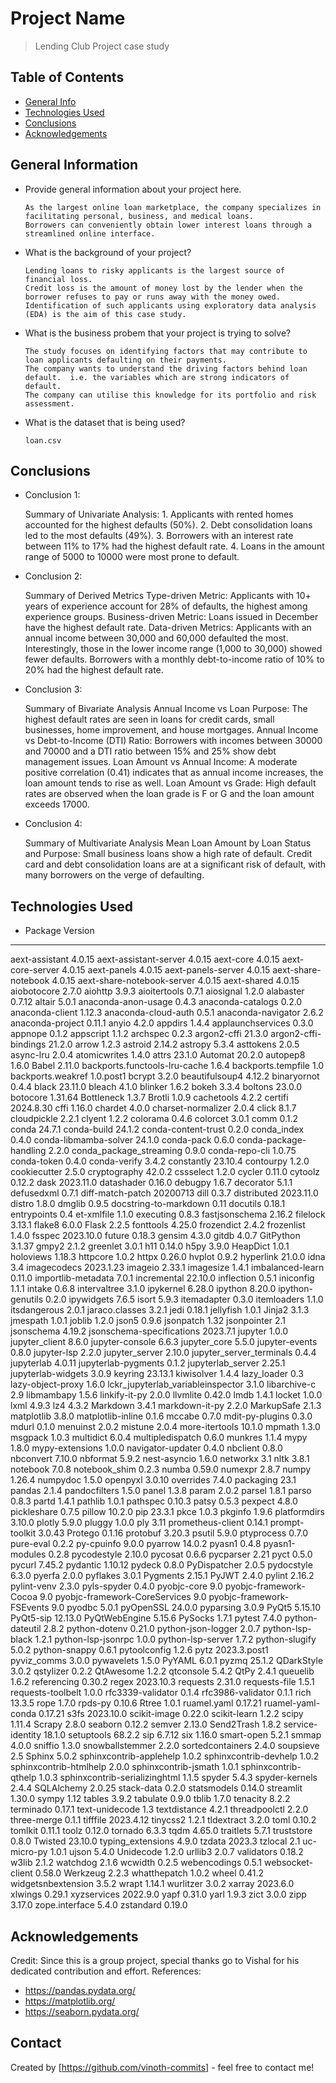 # Project Name
> Lending Club Project case study


## Table of Contents
* [General Info](#general-information)
* [Technologies Used](#technologies-used)
* [Conclusions](#conclusions)
* [Acknowledgements](#acknowledgements)

<!-- You can include any other section that is pertinent to your problem -->

## General Information
- Provide general information about your project here.

      As the largest online loan marketplace, the company specializes in facilitating personal, business, and medical loans.
      Borrowers can conveniently obtain lower interest loans through a streamlined online interface.

- What is the background of your project?

      Lending loans to risky applicants is the largest source of financial loss.
      Credit loss is the amount of money lost by the lender when the borrower refuses to pay or runs away with the money owed.
      Identification of such applicants using exploratory data analysis (EDA) is the aim of this case study.


- What is the business probem that your project is trying to solve?

      The study focuses on identifying factors that may contribute to loan applicants defaulting on their payments. 
      The company wants to understand the driving factors behind loan default.  i.e. the variables which are strong indicators of default.  
      The company can utilise this knowledge for its portfolio and risk assessment. 

- What is the dataset that is being used?

      loan.csv

<!-- You don't have to answer all the questions - just the ones relevant to your project. -->

## Conclusions

- Conclusion 1: 

  Summary of Univariate Analysis:
      1. Applicants with rented homes accounted for the highest defaults (50%).
      2. Debt consolidation loans led to the most defaults (49%).
      3. Borrowers with an interest rate between 11% to 17% had the highest default rate.
      4. Loans in the amount range of 5000 to 10000 were most prone to default.

- Conclusion 2:

  Summary of Derived Metrics
      Type-driven Metric: Applicants with 10+ years of experience account for 28% of defaults, the highest among experience groups.
      Business-driven Metric: Loans issued in December have the highest default rate.
      Data-driven Metrics:
      Applicants with an annual income between 30,000 and 60,000 defaulted the most.
      Interestingly, those in the lower income range (1,000 to 30,000) showed fewer defaults.
      Borrowers with a monthly debt-to-income ratio of 10% to 20% had the highest default rate.

- Conclusion 3:

  Summary of Bivariate Analysis
      Annual Income vs Loan Purpose: The highest default rates are seen in loans for credit cards, small businesses, home improvement, and house mortgages.
      Annual Income vs Debt-to-Income (DTI) Ratio: Borrowers with incomes between 30000 and 70000 and a DTI ratio between 15% and 25% show debt management issues.
      Loan Amount vs Annual Income: A moderate positive correlation (0.41) indicates that as annual income increases, the loan amount tends to rise as well.
      Loan Amount vs Grade: High default rates are observed when the loan grade is F or G and the loan amount exceeds 17000.

- Conclusion 4:

  Summary of Multivariate Analysis
      Mean Loan Amount by Loan Status and Purpose:
      Small business loans show a high rate of default.
      Credit card and debt consolidation loans are at a significant risk of default, with many borrowers on the verge of defaulting.


<!-- You don't have to answer all the questions - just the ones relevant to your project. -->


## Technologies Used
- Package                           Version
--------------------------------- ------------
aext-assistant                    4.0.15
aext-assistant-server             4.0.15
aext-core                         4.0.15
aext-core-server                  4.0.15
aext-panels                       4.0.15
aext-panels-server                4.0.15
aext-share-notebook               4.0.15
aext-share-notebook-server        4.0.15
aext-shared                       4.0.15
aiobotocore                       2.7.0
aiohttp                           3.9.3
aioitertools                      0.7.1
aiosignal                         1.2.0
alabaster                         0.7.12
altair                            5.0.1
anaconda-anon-usage               0.4.3
anaconda-catalogs                 0.2.0
anaconda-client                   1.12.3
anaconda-cloud-auth               0.5.1
anaconda-navigator                2.6.2
anaconda-project                  0.11.1
anyio                             4.2.0
appdirs                           1.4.4
applaunchservices                 0.3.0
appnope                           0.1.2
appscript                         1.1.2
archspec                          0.2.3
argon2-cffi                       21.3.0
argon2-cffi-bindings              21.2.0
arrow                             1.2.3
astroid                           2.14.2
astropy                           5.3.4
asttokens                         2.0.5
async-lru                         2.0.4
atomicwrites                      1.4.0
attrs                             23.1.0
Automat                           20.2.0
autopep8                          1.6.0
Babel                             2.11.0
backports.functools-lru-cache     1.6.4
backports.tempfile                1.0
backports.weakref                 1.0.post1
bcrypt                            3.2.0
beautifulsoup4                    4.12.2
binaryornot                       0.4.4
black                             23.11.0
bleach                            4.1.0
blinker                           1.6.2
bokeh                             3.3.4
boltons                           23.0.0
botocore                          1.31.64
Bottleneck                        1.3.7
Brotli                            1.0.9
cachetools                        4.2.2
certifi                           2024.8.30
cffi                              1.16.0
chardet                           4.0.0
charset-normalizer                2.0.4
click                             8.1.7
cloudpickle                       2.2.1
clyent                            1.2.2
colorama                          0.4.6
colorcet                          3.0.1
comm                              0.1.2
conda                             24.7.1
conda-build                       24.1.2
conda-content-trust               0.2.0
conda_index                       0.4.0
conda-libmamba-solver             24.1.0
conda-pack                        0.6.0
conda-package-handling            2.2.0
conda_package_streaming           0.9.0
conda-repo-cli                    1.0.75
conda-token                       0.4.0
conda-verify                      3.4.2
constantly                        23.10.4
contourpy                         1.2.0
cookiecutter                      2.5.0
cryptography                      42.0.2
cssselect                         1.2.0
cycler                            0.11.0
cytoolz                           0.12.2
dask                              2023.11.0
datashader                        0.16.0
debugpy                           1.6.7
decorator                         5.1.1
defusedxml                        0.7.1
diff-match-patch                  20200713
dill                              0.3.7
distributed                       2023.11.0
distro                            1.8.0
dmglib                            0.9.5
docstring-to-markdown             0.11
docutils                          0.18.1
entrypoints                       0.4
et-xmlfile                        1.1.0
executing                         0.8.3
fastjsonschema                    2.16.2
filelock                          3.13.1
flake8                            6.0.0
Flask                             2.2.5
fonttools                         4.25.0
frozendict                        2.4.2
frozenlist                        1.4.0
fsspec                            2023.10.0
future                            0.18.3
gensim                            4.3.0
gitdb                             4.0.7
GitPython                         3.1.37
gmpy2                             2.1.2
greenlet                          3.0.1
h11                               0.14.0
h5py                              3.9.0
HeapDict                          1.0.1
holoviews                         1.18.3
httpcore                          1.0.2
httpx                             0.26.0
hvplot                            0.9.2
hyperlink                         21.0.0
idna                              3.4
imagecodecs                       2023.1.23
imageio                           2.33.1
imagesize                         1.4.1
imbalanced-learn                  0.11.0
importlib-metadata                7.0.1
incremental                       22.10.0
inflection                        0.5.1
iniconfig                         1.1.1
intake                            0.6.8
intervaltree                      3.1.0
ipykernel                         6.28.0
ipython                           8.20.0
ipython-genutils                  0.2.0
ipywidgets                        7.6.5
isort                             5.9.3
itemadapter                       0.3.0
itemloaders                       1.1.0
itsdangerous                      2.0.1
jaraco.classes                    3.2.1
jedi                              0.18.1
jellyfish                         1.0.1
Jinja2                            3.1.3
jmespath                          1.0.1
joblib                            1.2.0
json5                             0.9.6
jsonpatch                         1.32
jsonpointer                       2.1
jsonschema                        4.19.2
jsonschema-specifications         2023.7.1
jupyter                           1.0.0
jupyter_client                    8.6.0
jupyter-console                   6.6.3
jupyter_core                      5.5.0
jupyter-events                    0.8.0
jupyter-lsp                       2.2.0
jupyter_server                    2.10.0
jupyter_server_terminals          0.4.4
jupyterlab                        4.0.11
jupyterlab-pygments               0.1.2
jupyterlab_server                 2.25.1
jupyterlab-widgets                3.0.9
keyring                           23.13.1
kiwisolver                        1.4.4
lazy_loader                       0.3
lazy-object-proxy                 1.6.0
lckr_jupyterlab_variableinspector 3.1.0
libarchive-c                      2.9
libmambapy                        1.5.6
linkify-it-py                     2.0.0
llvmlite                          0.42.0
lmdb                              1.4.1
locket                            1.0.0
lxml                              4.9.3
lz4                               4.3.2
Markdown                          3.4.1
markdown-it-py                    2.2.0
MarkupSafe                        2.1.3
matplotlib                        3.8.0
matplotlib-inline                 0.1.6
mccabe                            0.7.0
mdit-py-plugins                   0.3.0
mdurl                             0.1.0
menuinst                          2.0.2
mistune                           2.0.4
more-itertools                    10.1.0
mpmath                            1.3.0
msgpack                           1.0.3
multidict                         6.0.4
multipledispatch                  0.6.0
munkres                           1.1.4
mypy                              1.8.0
mypy-extensions                   1.0.0
navigator-updater                 0.4.0
nbclient                          0.8.0
nbconvert                         7.10.0
nbformat                          5.9.2
nest-asyncio                      1.6.0
networkx                          3.1
nltk                              3.8.1
notebook                          7.0.8
notebook_shim                     0.2.3
numba                             0.59.0
numexpr                           2.8.7
numpy                             1.26.4
numpydoc                          1.5.0
openpyxl                          3.0.10
overrides                         7.4.0
packaging                         23.1
pandas                            2.1.4
pandocfilters                     1.5.0
panel                             1.3.8
param                             2.0.2
parsel                            1.8.1
parso                             0.8.3
partd                             1.4.1
pathlib                           1.0.1
pathspec                          0.10.3
patsy                             0.5.3
pexpect                           4.8.0
pickleshare                       0.7.5
pillow                            10.2.0
pip                               23.3.1
pkce                              1.0.3
pkginfo                           1.9.6
platformdirs                      3.10.0
plotly                            5.9.0
pluggy                            1.0.0
ply                               3.11
prometheus-client                 0.14.1
prompt-toolkit                    3.0.43
Protego                           0.1.16
protobuf                          3.20.3
psutil                            5.9.0
ptyprocess                        0.7.0
pure-eval                         0.2.2
py-cpuinfo                        9.0.0
pyarrow                           14.0.2
pyasn1                            0.4.8
pyasn1-modules                    0.2.8
pycodestyle                       2.10.0
pycosat                           0.6.6
pycparser                         2.21
pyct                              0.5.0
pycurl                            7.45.2
pydantic                          1.10.12
pydeck                            0.8.0
PyDispatcher                      2.0.5
pydocstyle                        6.3.0
pyerfa                            2.0.0
pyflakes                          3.0.1
Pygments                          2.15.1
PyJWT                             2.4.0
pylint                            2.16.2
pylint-venv                       2.3.0
pyls-spyder                       0.4.0
pyobjc-core                       9.0
pyobjc-framework-Cocoa            9.0
pyobjc-framework-CoreServices     9.0
pyobjc-framework-FSEvents         9.0
pyodbc                            5.0.1
pyOpenSSL                         24.0.0
pyparsing                         3.0.9
PyQt5                             5.15.10
PyQt5-sip                         12.13.0
PyQtWebEngine                     5.15.6
PySocks                           1.7.1
pytest                            7.4.0
python-dateutil                   2.8.2
python-dotenv                     0.21.0
python-json-logger                2.0.7
python-lsp-black                  1.2.1
python-lsp-jsonrpc                1.0.0
python-lsp-server                 1.7.2
python-slugify                    5.0.2
python-snappy                     0.6.1
pytoolconfig                      1.2.6
pytz                              2023.3.post1
pyviz_comms                       3.0.0
pywavelets                        1.5.0
PyYAML                            6.0.1
pyzmq                             25.1.2
QDarkStyle                        3.0.2
qstylizer                         0.2.2
QtAwesome                         1.2.2
qtconsole                         5.4.2
QtPy                              2.4.1
queuelib                          1.6.2
referencing                       0.30.2
regex                             2023.10.3
requests                          2.31.0
requests-file                     1.5.1
requests-toolbelt                 1.0.0
rfc3339-validator                 0.1.4
rfc3986-validator                 0.1.1
rich                              13.3.5
rope                              1.7.0
rpds-py                           0.10.6
Rtree                             1.0.1
ruamel.yaml                       0.17.21
ruamel-yaml-conda                 0.17.21
s3fs                              2023.10.0
scikit-image                      0.22.0
scikit-learn                      1.2.2
scipy                             1.11.4
Scrapy                            2.8.0
seaborn                           0.12.2
semver                            2.13.0
Send2Trash                        1.8.2
service-identity                  18.1.0
setuptools                        68.2.2
sip                               6.7.12
six                               1.16.0
smart-open                        5.2.1
smmap                             4.0.0
sniffio                           1.3.0
snowballstemmer                   2.2.0
sortedcontainers                  2.4.0
soupsieve                         2.5
Sphinx                            5.0.2
sphinxcontrib-applehelp           1.0.2
sphinxcontrib-devhelp             1.0.2
sphinxcontrib-htmlhelp            2.0.0
sphinxcontrib-jsmath              1.0.1
sphinxcontrib-qthelp              1.0.3
sphinxcontrib-serializinghtml     1.1.5
spyder                            5.4.3
spyder-kernels                    2.4.4
SQLAlchemy                        2.0.25
stack-data                        0.2.0
statsmodels                       0.14.0
streamlit                         1.30.0
sympy                             1.12
tables                            3.9.2
tabulate                          0.9.0
tblib                             1.7.0
tenacity                          8.2.2
terminado                         0.17.1
text-unidecode                    1.3
textdistance                      4.2.1
threadpoolctl                     2.2.0
three-merge                       0.1.1
tifffile                          2023.4.12
tinycss2                          1.2.1
tldextract                        3.2.0
toml                              0.10.2
tomlkit                           0.11.1
toolz                             0.12.0
tornado                           6.3.3
tqdm                              4.65.0
traitlets                         5.7.1
truststore                        0.8.0
Twisted                           23.10.0
typing_extensions                 4.9.0
tzdata                            2023.3
tzlocal                           2.1
uc-micro-py                       1.0.1
ujson                             5.4.0
Unidecode                         1.2.0
urllib3                           2.0.7
validators                        0.18.2
w3lib                             2.1.2
watchdog                          2.1.6
wcwidth                           0.2.5
webencodings                      0.5.1
websocket-client                  0.58.0
Werkzeug                          2.2.3
whatthepatch                      1.0.2
wheel                             0.41.2
widgetsnbextension                3.5.2
wrapt                             1.14.1
wurlitzer                         3.0.2
xarray                            2023.6.0
xlwings                           0.29.1
xyzservices                       2022.9.0
yapf                              0.31.0
yarl                              1.9.3
zict                              3.0.0
zipp                              3.17.0
zope.interface                    5.4.0
zstandard                         0.19.0


<!-- As the libraries versions keep on changing, it is recommended to mention the version of library used in this project -->

## Acknowledgements
Credit:
Since this is a group project, special thanks go to Vishal for his dedicated contribution and effort.
References:
- https://pandas.pydata.org/
- https://matplotlib.org/
- https://seaborn.pydata.org/


## Contact
Created by [https://github.com/vinoth-commits] - feel free to contact me!


<!-- Optional -->
<!-- ## License -->
<!-- This project is open source and available under the [... License](). -->

<!-- You don't have to include all sections - just the one's relevant to your project -->